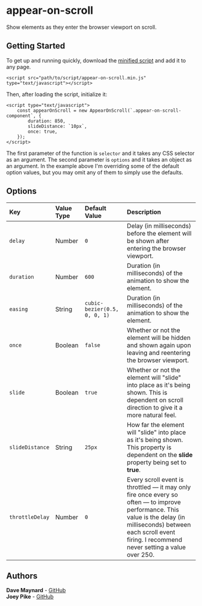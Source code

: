 # appear-on-scroll
Show elements as they enter the browser viewport on scroll.

## Getting Started
To get up and running quickly, download the [minified script](https://raw.githubusercontent.com/dmaynard24/appear-on-scroll/master/dist/appear-on-scroll.min.js) and add it to any page.

    <script src="path/to/script/appear-on-scroll.min.js" type="text/javascript"></script>

Then, after loading the script, initialize it:

    <script type="text/javascript">
	    const appearOnScroll = new AppearOnScroll(`.appear-on-scroll-component`, {
		    duration: 850,
		    slideDistance: `10px`,
		    once: true,
	    });
    </script>

The first parameter of the function is ``selector`` and it takes any CSS selector as an argument. The second parameter is ``options`` and it takes an object as an argument. In the example above I'm overriding some of the default option values, but you may omit any of them to simply use the defaults.

## Options
| Key | Value Type | Default Value | Description |
|:-|:-|:-|:-|
| `delay` | Number | `0` | Delay (in milliseconds) before the element will be shown after entering the browser viewport. 
| `duration` | Number | `600` | Duration (in milliseconds) of the animation to show the element. 
| `easing` | String | `cubic-bezier(0.5, 0, 0, 1)` | Duration (in milliseconds) of the animation to show the element. 
| `once` | Boolean | `false` | Whether or not the element will be hidden and shown again upon leaving and reentering the browser viewport. 
| `slide` | Boolean | `true` | Whether or not the element will "slide" into place as it's being shown. This is dependent on scroll direction to give it a more natural feel. 
| `slideDistance` | String | `25px` | How far the element will "slide" into place as it's being shown. This property is dependent on the **slide** property being set to **true**.
| `throttleDelay` | Number | `0` | Every scroll event is throttled — it may only fire once every so often — to improve performance. This value is the delay (in milliseconds) between each scroll event firing. I recommend never setting a value over 250.

## Authors
**Dave Maynard** - [GitHub](https://github.com/dmaynard24)  
**Joey Pike** - [GitHub](https://github.com/jpike97)